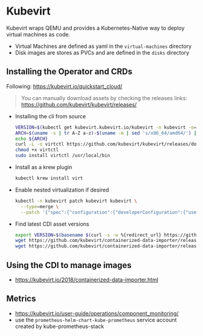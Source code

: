 # Kubevirt

Kubevirt wraps QEMU and provides a Kubernetes-Native way to deploy virtual machines as code.

- Virtual Machines are defined as yaml in the `virtual-machines` directory
- Disk images are stores as PVCs and are defined in the `disks` directory

## Installing the Operator and CRDs

Following: https://kubevirt.io/quickstart_cloud/

> You can manually download assets by checking the releases links: https://github.com/kubevirt/kubevirt/releases/

- Installing the cli from source

  ```bash
  VERSION=$(kubectl get kubevirt.kubevirt.io/kubevirt -n kubevirt -o=jsonpath="{.status.observedKubeVirtVersion}")
  ARCH=$(uname -s | tr A-Z a-z)-$(uname -m | sed 's/x86_64/amd64/') || windows-amd64.exe
  echo ${ARCH}
  curl -L -o virtctl https://github.com/kubevirt/kubevirt/releases/download/${VERSION}/virtctl-${VERSION}-${ARCH}
  chmod +x virtctl
  sudo install virtctl /usr/local/bin
  ```

- Install as a krew plugin

  ```bash
  kubectl krew install virt
  ```

- Enable nested virtualization if desired

  ```bash
  kubectl -n kubevirt patch kubevirt kubevirt \
    --type=merge \
    --patch '{"spec":{"configuration":{"developerConfiguration":{"useEmulation":true}}}}'
  ```
- Find latest CDI asset versions

  ```bash
  export VERSION=$(basename $(curl -s -w %{redirect_url} https://github.com/kubevirt/containerized-data-importer/releases/latest))
  wget https://github.com/kubevirt/containerized-data-importer/releases/download/$VERSION/cdi-operator.yaml
  wget https://github.com/kubevirt/containerized-data-importer/releases/download/$VERSION/cdi-cr.yaml
  ```

## Using the CDI to manage images

- https://kubevirt.io/2018/containerized-data-importer.html

## Metrics

- https://kubevirt.io/user-guide/operations/component_monitoring/
- use the `prometheus-helm-chart-kube-prometheus` service account created by kube-prometheus-stack
